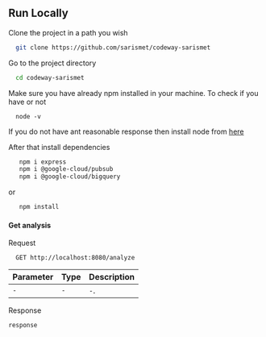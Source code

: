 ## Run Locally

Clone the project in a path you wish

```bash
  git clone https://github.com/sarismet/codeway-sarismet
```

Go to the project directory

```bash
  cd codeway-sarismet
```
Make sure you have already npm installed in your machine. 
To check if you have or not
```
  node -v
```
If you do not have ant reasonable response then install node from [here](https://nodejs.org/en/)

After that install dependencies

```bash
   npm i express
   npm i @google-cloud/pubsub
   npm i @google-cloud/bigquery
```
or 
```bash
   npm install
```

#### Get analysis
 
Request  

```http
  GET http://localhost:8080/analyze
```

| Parameter | Type     | Description                |
| :-------- | :------- | :------------------------- |
| `-` | `-` | `-`. |

Response  

```
response
```
